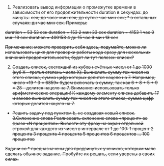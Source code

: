 1. Реализовать вывод информации о промежутке времени в зависимости от его продолжительности duration в секундах: до минуты: <s> сек; до часа: <m> мин <s> сек; до суток: <h> час <m> мин <s> сек; * в остальных случаях: <d> дн <h> час <m> мин <s> сек.
Примеры:

duration = 53
53 сек
duration = 153
2 мин 33 сек
duration = 4153
1 час 9 мин 13 сек
duration = 400153
4 дн 15 час 9 мин 13 сек

Примечание: можете проверить себя здесь, подумайте, можно ли использовать цикл для проверки работы кода сразу для нескольких значений продолжительности, будет ли тут полезен список?

2. Создать список, состоящий из кубов нечётных чисел от 1 до 1000 (куб X - третья степень числа X):
Вычислить сумму тех чисел из этого списка, сумма цифр которых делится нацело на 7. Например, число «19 ^ 3 = 6859» будем включать в сумму, так как 6 + 8 + 5 + 9 = 28 – делится нацело на 7. Внимание: использовать только арифметические операции!
К каждому элементу списка добавить 17 и заново вычислить сумму тех чисел из этого списка, сумма цифр которых делится нацело на 7.
* Решить задачу под пунктом b, не создавая новый список.
3.Склонение слова
Реализовать склонение слова «процент» во фразе «N процентов». Вывести эту фразу на экран отдельной строкой для каждого из чисел в интервале от 1 до 100:
1 процент
2 процента
3 процента
4 процента
5 процентов
6 процентов
...
100 процентов

Задачи со * предназначены для продвинутых учеников, которым мало сделать обычное задание. Пробуйте их решать, если уверены в своих силах.
